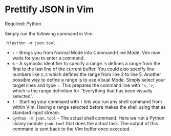 # Prettify JSON in Vim

Required: Python

Simply run the following command in Vim:
```
:%!python -m json.tool
```

- `:` - Brings you from Normal Mode into Command-Line Mode. Vim now waits for you to enter a command.
- `%` - A symbolic identifier to specify a range. `%` defines a range from the first to the last line of the current buffer. You could also specify line numbers like `2,5` which defines the range from line 2 to line 5. Another possible way to define a range is to use Visual Mode. Simply select your target lines and type `:`. This prepares the command line with `'<,'>`, which is the range definition for “Everything that has been visually selected”.
- `!` - Starting your command with `!` lets you run any shell command from within Vim. Having a range selected before makes the shell using that as standard input stream.
- `python -m json.tool` - The actual shell command. Here we run a Python library module `json.tool` that does the actual task. The output of this command is sent back to the Vim buffer once executed.
